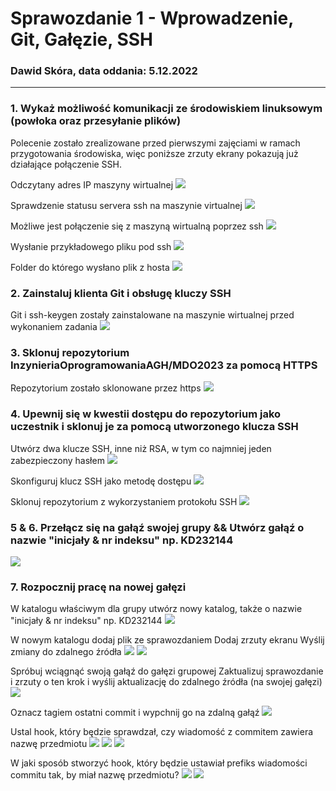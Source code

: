# Sprawozdanie 1 - Wprowadzenie, Git, Gałęzie, SSH
### Dawid Skóra, data oddania: 5.12.2022

---

### 1. Wykaż możliwość komunikacji ze środowiskiem linuksowym (powłoka oraz przesyłanie plików)

Polecenie zostało zrealizowane przed pierwszymi zajęciami w ramach przygotowania środowiska, więc poniższe zrzuty ekrany pokazują już działające połączenie SSH.

Odczytany adres IP maszyny wirtualnej
![](./screeny1/adres_IP_VM.png)

Sprawdzenie statusu servera ssh na maszynie virtualnej
![](./screeny1/status_ssh_vm.png)

Możliwe jest połączenie się z maszyną wirtualną poprzez ssh
![](./screeny1/ssh_na_windows.png)

Wysłanie przykładowego pliku pod ssh
![](./screeny1/scp_do_vm.png)

Folder do którego wysłano plik z hosta
![](./screeny1/pliki_po.png)

### 2. Zainstaluj klienta Git i obsługę kluczy SSH

Git i ssh-keygen zostały zainstalowane na maszynie wirtualnej przed wykonaniem zadania
![](./screeny1/zainstalowany_git_i_sshkey.png)

### 3. Sklonuj repozytorium InzynieriaOprogramowaniaAGH/MDO2023 za pomocą HTTPS

Repozytorium zostało sklonowane przez https
![](./screeny1/repo_http.png)

### 4. Upewnij się w kwestii dostępu do repozytorium jako uczestnik i sklonuj je za pomocą utworzonego klucza SSH

Utwórz dwa klucze SSH, inne niż RSA, w tym co najmniej jeden zabezpieczony hasłem
![](./screeny1/klucze_ssh.png)

Skonfiguruj klucz SSH jako metodę dostępu
![](./screeny1/ssh_github.png)

Sklonuj repozytorium z wykorzystaniem protokołu SSH
![](./screeny1/repo_ssh.png)

### 5 & 6. Przełącz się na gałąź swojej grupy && Utwórz gałąź o nazwie "inicjały & nr indeksu" np. KD232144

![](./screeny1/branch.png)

### 7. Rozpocznij pracę na nowej gałęzi

W katalogu właściwym dla grupy utwórz nowy katalog, także o nazwie "inicjały & nr indeksu" np. KD232144
![](./screeny1/dir.png)

W nowym katalogu dodaj plik ze sprawozdaniem
Dodaj zrzuty ekranu
Wyślij zmiany do zdalnego źródła
![](./screeny1/git_add.png)
![](./screeny1/git_push.png)

Spróbuj wciągnąć swoją gałąź do gałęzi grupowej
Zaktualizuj sprawozdanie i zrzuty o ten krok i wyślij aktualizację do zdalnego źródła (na swojej gałęzi)
![](./screeny1/git_merge.png)

Oznacz tagiem ostatni commit i wypchnij go na zdalną gałąź
![](./screeny1/tag.png)

Ustal hook, który będzie sprawdzał, czy wiadomość z commitem zawiera nazwę przedmiotu
![](./screeny1/hook.png)
![](./screeny1/hook_body.png)
![](./screeny1/hook_dziala.png)

W jaki sposób stworzyć hook, który będzie ustawiał prefiks wiadomości commitu tak, by miał nazwę przedmiotu?
![](./screeny1/hook2.png)
![](./screeny1/hook2_log.png)

